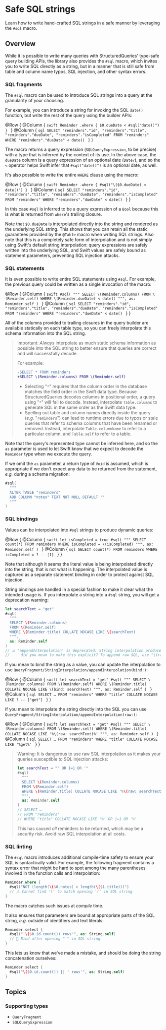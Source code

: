 # Safe SQL strings

Learn how to write hand-crafted SQL strings in a safe manner by leveraging the `#sql` macro.

## Overview

While it is possible to write many queries with StructuredQueries' type-safe query building APIs,
the library also provides the `#sql` macro, which invites you to write SQL directly as a string, but
in a manner that is still safe from table and column name typos, SQL injection, and other syntax
errors.

### SQL fragments

The `#sql` macro can be used to introduce SQL strings into a query at the granularity of your
choosing.

For example, you can introduce a string for invoking the SQL `date()` function, but write the rest
of the query using the builder APIs:

@Row {
  @Column {
    ```swift
    Reminder
      .where { $0.dueDate < #sql("date()") }
    ```
  }
  @Column {
    ```sql
    SELECT
      "reminders"."id",
      "reminders"."title",
      "reminders"."dueDate",
      "reminders"."isCompleted"
    FROM "reminders"
    WHERE "reminders"."dueDate" < date()
    ```
  }
}

The macro returns a query expression (``SQLQueryExpression``, to be precise) with a type that is
inferred by the context of its use. In the above case, the `dueDate` column is a query expression of
an optional date (`Date?`), and so the `<` operator helps Swift infer that `#sql("date()")` is an
optional date, as well.

It's also possible to write the entire `WHERE` clause using the macro:

@Row {
  @Column {
    ```swift
    Reminder
      .where { #sql("\($0.dueDate) < date()") }
    ```
  }
  @Column {
    ```sql
    SELECT
      "reminders"."id",
      "reminders"."title",
      "reminders"."dueDate",
      "reminders"."isCompleted"
    FROM "reminders"
    WHERE "reminders"."dueDate" < date()
    ```
  }
}

In this case `#sql` is inferred to be a query expression of a `Bool` because this is what is
returned from `where`'s trailing closure.

Note that `$0.dueDate` is interpolated directly into the string and rendered as the underlying SQL
string. This shows that you can retain all the static guarantees provided by the `@Table` macro when
writing SQL strings. Also note that this is a completely safe form of interpolation and is not
simply using Swift's default string interpolation: query expressions are safely written into the
underlying SQL, and Swift values are safely bound as statement parameters, preventing SQL injection
attacks.

### SQL statements

It is even possible to write entire SQL statements using `#sql`. For example, the previous query
could be written as a single invocation of the macro:

@Row {
  @Column {
    ```swift
    #sql(
      """
      SELECT \(Reminder.columns)
      FROM \(Reminder.self)
      WHERE \(Reminder.dueDate) < date()
      """,
      as: Reminder.self
    )
    ```
  }
  @Column {
    ```sql
    SELECT
      "reminders"."id",
      "reminders"."title",
      "reminders"."dueDate",
      "reminders"."isCompleted"
    FROM "reminders"
    WHERE "reminders"."dueDate" < date()
    ```
  }
}

All of the columns provided to trailing closures in the query builder are available statically on
each table type, so you can freely interpolate this schema information into the SQL string.

> Important: _Always_ interpolate as much static schema information as possible into the SQL string
> to better ensure that queries are correct and will successfully decode.
>
> For example:
>
> ```diff
> -SELECT * FROM reminders
> +SELECT \(Reminder.columns) FROM \(Reminder.self)
> ```
>
>   * Selecting "`*`" requires that the column order in the database matches the field order in the
>     Swift data type. Because StructuredQueries decodes columns in positional order, a query using
>     "`*`" will fail to decode. Instead, interpolate `Table.columns` to generate SQL in the same
>     order as the Swift data type.
>   * Spelling out table and column names directly inside the query (_e.g._ "`reminders`") can lead
>     to runtime errors due to typos or stale queries that refer to schema columns that have been
>     renamed or removed. Instead, interpolate `Table.columnName` to refer to a particular column,
>     and `Table.self` to refer to a table.

Note that the query's represented type cannot be inferred here, and so the `as` parameter is used
to let Swift know that we expect to decode the `Reminder` type when we execute the query.

If we omit the `as` parameter, a return type of `Void` is assumed, which is appropriate if we don't
expect any data to be returned from the statement, _e.g._ during a schema migration:

```swift
#sql(
  """
  ALTER TABLE "reminders"
  ADD COLUMN "notes" TEXT NOT NULL DEFAULT ''
  """
)
```

### SQL bindings

Values can be interpolated into `#sql` strings to produce dynamic queries:

@Row {
  @Column {
    ```swift
    let isCompleted = true
    #sql(
      """
      SELECT count(*)
      FROM reminders
      WHERE isCompleted = \(isCompleted)
      """,
      as: Reminder.self
    )
    ```
  }
  @Column {
    ```sql
    SELECT count(*)
    FROM reminders
    WHERE isCompleted = ?
    -- [1]
    ```
  }
}

Note that although it seems the literal value is being interpolated directly into the string, that
is not what is happening. The interpolated value is captured as a separate statement binding in
order to protect against SQL injection.

String bindings are handled in a special fashion to make it clear what the intended usage is. If
you interpolate a string into a `#sql` string, you will get a deprecation warning:

```swift
let searchText = "get"
#sql(
  """
  SELECT \(Reminder.columns)
  FROM \(Reminder.self)
  WHERE \(Reminder.title) COLLATE NOCASE LIKE \(searchText)
  """,
  as: Reminder.self
)
// ⚠️ 'appendInterpolation' is deprecated: String interpolation produces a bind for a string value;
//     did you mean to make this explicit? To append raw SQL, use "\(raw: sqlString)".
```

If you mean to bind the string as a value, you can update the interpolation to use
``QueryFragment/StringInterpolation/appendInterpolation(bind:)``:

@Row {
  @Column {
    ```swift
    let searchText = "get"
    #sql(
      """
      SELECT \(Reminder.columns)
      FROM \(Reminder.self)
      WHERE \(Reminder.title) COLLATE NOCASE LIKE \(bind: searchText)
      """,
      as: Reminder.self
    )
    ```
  }
  @Column {
    ```sql
    SELECT …
    FROM "reminders"
    WHERE "title" COLLATE NOCASE LIKE ?
    -- ["get"]
    ```
  }
}

If you mean to interpolate the string directly into the SQL you can use
``QueryFragment/StringInterpolation/appendInterpolation(raw:)``:

@Row {
  @Column {
    ```swift
    let searchText = "get"
    #sql(
      """
      SELECT \(Reminder.columns)
      FROM \(Reminder.self)
      WHERE \(Reminder.title) COLLATE NOCASE LIKE '%\(raw: searchText)%'
      """,
      as: Reminder.self
    )
    ```
  }
  @Column {
    ```sql
    SELECT …
    FROM "reminders"
    WHERE "title" COLLATE NOCASE LIKE '%get%'
    ```
  }
}

> Warning: It is dangerous to use raw SQL interpolation as it makes your queries susceptible to SQL
> injection attacks:
>
> ```swift
> let searchText = "' OR 1=1 OR '"
> #sql(
>   """
>   SELECT \(Reminder.columns)
>   FROM \(Reminder.self)
>   WHERE \(Reminder.title) COLLATE NOCASE LIKE '%\(raw: searchText)%'
>   """,
>   as: Reminder.self
> )
> // SELECT …
> // FROM "reminders"
> // WHERE "title" COLLATE NOCASE LIKE '%' OR 1=1 OR '%'
> ```
>
> This has caused _all_ reminders to be returned, which may be a security risk. Avoid raw SQL
> interpolation at all costs.

### SQL linting

The `#sql` macro introduces additional compile-time safety to ensure your SQL is syntactically
valid. For example, the following fragment contains a syntax error that might be hard to spot among
the many parentheses involved in the function calls and interpolation:

```swift
Reminder.where {
  #sql("NOT (length(\($0.notes) > length(\($1.title)))")
  // ⚠️ Cannot find ')' to match opening '(' in SQL string
}
```

The macro catches such issues at _compile_ time.

It also ensures that parameters are bound at appropriate parts of the SQL string, _e.g._ outside of
identifiers and text literals:

```swift
Reminder.select {
  #sql("'\($0.id.count()) rows'", as: String.self)
  // 🛑 Bind after opening "'" in SQL string
}
```

This lets us know that we've made a mistake, and should be doing the string concatenation ourselves:

```swift
Reminder.select {
  #sql("\($0.id.count()) || ' rows'", as: String.self)
}
```

## Topics

### Supporting types

- ``QueryFragment``
- ``SQLQueryExpression``
